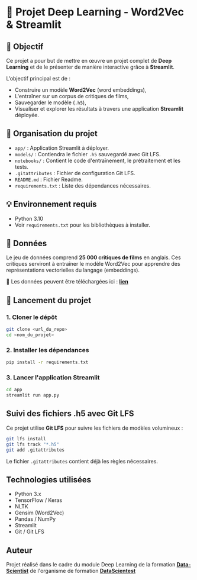 # 🎯 Projet Deep Learning - Word2Vec & Streamlit

## 📝 Objectif

Ce projet a pour but de mettre en œuvre un projet complet de **Deep Learning** et de le présenter de manière interactive grâce à **Streamlit**.

L’objectif principal est de :
- Construire un modèle **Word2Vec** (word embeddings),
- L'entraîner sur un corpus de critiques de films,
- Sauvegarder le modèle (`.h5`),
- Visualiser et explorer les résultats à travers une application **Streamlit** déployée.

## 📁 Organisation du projet

- `app/` : Application Streamlit à déployer.
- `models/` : Contiendra le fichier `.h5` sauvegardé avec Git LFS.
- `notebooks/` : Contient le code d'entraînement, le prétraitement et les tests.
- `.gitattributes` : Fichier de configuration Git LFS.
- `README.md` : Fichier Readme.
- `requirements.txt` : Liste des dépendances nécessaires.


## 💡 Environnement requis

- Python 3.10
- Voir `requirements.txt` pour les bibliothèques à installer.

## 🧠 Données

Le jeu de données comprend **25 000 critiques de films** en anglais. Ces critiques serviront à entraîner le modèle Word2Vec pour apprendre des représentations vectorielles du langage (embeddings).

🔗 Les données peuvent être téléchargées ici : **[lien](https://train-exo.s3.eu-west-1.amazonaws.com/2317/MovieReview.csv)**

## 🚀 Lancement du projet

### 1. Cloner le dépôt

```bash
git clone <url_du_repo>
cd <nom_du_projet>
```

### 2. Installer les dépendances

```bash
pip install -r requirements.txt
```
### 3. Lancer l'application Streamlit

```bash
cd app
streamlit run app.py
```

## Suivi des fichiers .h5 avec Git LFS

Ce projet utilise **Git LFS** pour suivre les fichiers de modèles volumineux :

```bash
git lfs install
git lfs track "*.h5"
git add .gitattributes
```

Le fichier `.gitattributes` contient déjà les règles nécessaires.

## Technologies utilisées

- Python 3.x
- TensorFlow / Keras
- NLTK
- Gensim (Word2Vec)
- Pandas / NumPy
- Streamlit
- Git / Git LFS

## Auteur

Projet réalisé dans le cadre du module Deep Learning de la formation **[Data-Scientist](https://datascientest.com/formation-data-scientist)** de l'organisme de formation **[DataScientest](https://datascientest.com)**
